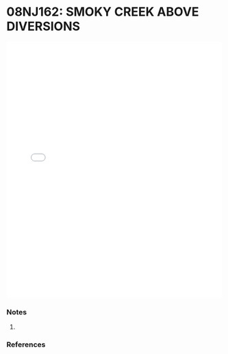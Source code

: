 # 08NJ162: SMOKY CREEK ABOVE DIVERSIONS

<iframe src="/distribution_estimation/_static/stations/08NJ162_fdc.html" width="100%" height="600" frameborder="0"></iframe>

### Notes
1. 

### References

